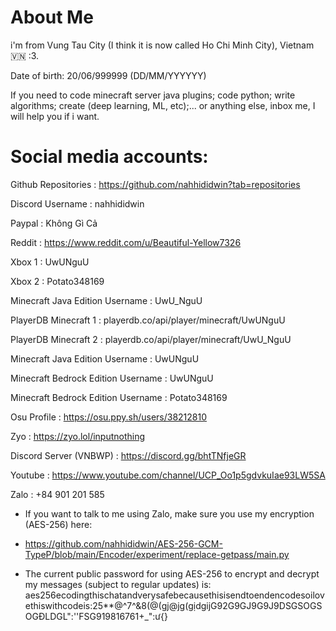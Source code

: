 # About Me

i'm from Vung Tau City (I think it is now called Ho Chi Minh City), Vietnam 🇻🇳 :3.

Date of birth: 20/06/999999 (DD/MM/YYYYYY)

If you need to code minecraft server java plugins; code python; write algorithms; create (deep learning, ML, etc);... or anything else, inbox me, I will help you if i want.

# Social media accounts:

Github Repositories : https://github.com/nahhididwin?tab=repositories

Discord Username : nahhididwin

Paypal : Không Gì Cả

Reddit : https://www.reddit.com/u/Beautiful-Yellow7326

Xbox 1 : UwUNguU

Xbox 2 : Potato348169

Minecraft Java Edition Username : UwU_NguU

PlayerDB Minecraft 1 : playerdb.co/api/player/minecraft/UwUNguU

PlayerDB Minecraft 2 : playerdb.co/api/player/minecraft/UwU_NguU


Minecraft Java Edition Username : UwUNguU

Minecraft Bedrock Edition Username : UwUNguU

Minecraft Bedrock Edition Username : Potato348169

Osu Profile : https://osu.ppy.sh/users/38212810

Zyo : https://zyo.lol/inputnothing

Discord Server (VNBWP) : https://discord.gg/bhtTNfjeGR

Youtube : https://www.youtube.com/channel/UCP_Oo1p5gdvkuIae93LW5SA






Zalo : +84 901 201 585

+ If you want to talk to me using Zalo, make sure you use my encryption (AES-256) here: 

+ https://github.com/nahhididwin/AES-256-GCM-TypeP/blob/main/Encoder/experiment/replace-getpass/main.py

+ The current public password for using AES-256 to encrypt and decrypt my messages (subject to regular updates) is: aes256ecodingthischatandverysafebecausethisisendtoendencodesoilovethiswithcodeis:25**@^7^&8(@(gj@jg(gịdgijG92G9GJ9G9J9DSGSOGSOGĐLDGL":''FSG919816761+_":ư{}

